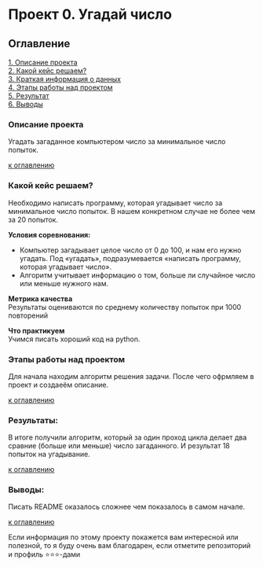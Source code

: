 # Проект 0. Угадай число

## Оглавление  
[1. Описание проекта](.README.md#Описание-проекта)  
[2. Какой кейс решаем?](.README.md#Какой-кейс-решаем)  
[3. Краткая информация о данных](.README.md#Краткая-информация-о-данных)  
[4. Этапы работы над проектом](.README.md#Этапы-работы-над-проектом)  
[5. Результат](.README.md#Результат)    
[6. Выводы](.README.md#Выводы) 

### Описание проекта    
Угадать загаданное компьютером число за минимальное число попыток.

[к оглавлению](_)


### Какой кейс решаем?    
Необходимо написать программу, которая угадывает число за минимальное число попыток. В нашем конкретном случае не более чем за 20 попыток.

**Условия соревнования:**  
- Компьютер загадывает целое число от 0 до 100, и нам его нужно угадать. Под «угадать», подразумевается «написать программу, которая угадывает число».
- Алгоритм учитывает информацию о том, больше ли случайное число или меньше нужного нам.

**Метрика качества**     
Результаты оцениваются по среднему количеству попыток при 1000 повторений

**Что практикуем**     
Учимся писать хороший код на python. 

### Этапы работы над проектом  
Для начала находим алгоритм решения задачи. После чего офрмляем в проект и создаеём описание.

[к оглавлению](.README.md#Оглавление)


### Результаты:  
В итоге получили алгоритм, который за один проход цикла делает два сравние (больше или меньше) число загаданного. И результат 18 попыток на угадывание.

[к оглавлению](.README.md#Оглавление)


### Выводы:  
Писать README оказалось сложнее чем показалось в самом начале. 

[к оглавлению](.README.md#Оглавление)


Если информация по этому проекту покажется вам интересной или полезной, то я буду очень вам благодарен, если отметите репозиторий и профиль ⭐️⭐️⭐️-дами